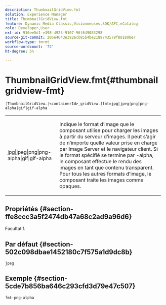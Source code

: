 ```yaml
---
description: ThumbnailGridView.fmt
solution: Experience Manager
title: ThumbnailGridView.fmt
feature: Dynamic Media Classic,Visionneuses,SDK/API,eCatalog
role: Developer,User
exl-id: 916ee5d1-e398-4923-9107-96f649033298
source-git-commit: 206e4643e3926cb85b4be2189743578f88180be7
workflow-type: tm+mt
source-wordcount: '72'
ht-degree: 5%

---
```


# ThumbnailGridView.fmt{#thumbnailgridview-fmt}

`[ThumbnailGridView.|<containerId>_gridView.]fmt=jpg|jpeg|png|png-alpha|gif|gif-alpha`

<table id="table_4620F51BD77149FDB68F1FBECC443801"> 
 <tbody> 
  <tr> 
   <td> <p> <span class="codeph"> jpg|jpeg|png|png-alpha|gif|gif-alpha</span> </p> </td> 
   <td> <p>Indique le format d’image que le composant utilise pour charger les images à partir du serveur d’images. Il peut s’agir de n’importe quelle valeur prise en charge par Image Server et le navigateur client. Si le format spécifié se termine par <span class="codeph"> -alpha</span>, le composant effectue le rendu des images en tant que contenu transparent. Pour tous les autres formats d’image, le composant traite les images comme opaques. </p> </td> 
  </tr> 
 </tbody> 
</table>

## Propriétés {#section-ffe8ccc3a5f2474db47a68c2ad9a96d6}

Facultatif.

## Par défaut {#section-502c098dbae1452180c7f575a1d9dc8b}

`jpeg`

## Exemple {#section-5cde7b856ba646c293cfd3d79e47c507}

`fmt-png-alpha`
